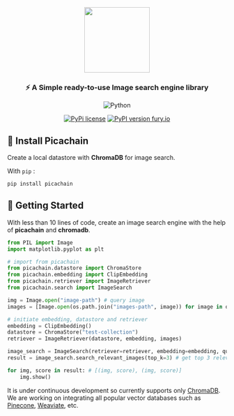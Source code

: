 <div align="center">
<img src="https://github.com/d1pankarmedhi/picachain/assets/136924835/52945ba9-8b89-40a2-bd8e-faef1d9862c0" height=150></img>
<h3>⚡️ A Simple ready-to-use Image search engine library</h3>

![Python](https://img.shields.io/badge/python-3670A0?style=for-the-badge&logo=python&logoColor=ffdd54)

[![PyPi license](https://badgen.net/pypi/license/pip/)](https://pypi.org/project/pip/) [![PyPI version fury.io](https://badge.fury.io/py/picachain.svg)](https://pypi.python.org/pypi/picachain/)

</div>

## 📌 Install Picachain
Create a local datastore with **ChromaDB** for image search.

With `pip` :
```bash
pip install picachain
```

## 🚀 Getting Started
With less than 10 lines of code, create an image search engine with the help of **picachain** and **chromadb**.

```python
from PIL import Image
import matplotlib.pyplot as plt

# import from picachain
from picachain.datastore import ChromaStore
from picachain.embedding import ClipEmbedding
from picachain.retriever import ImageRetriever
from picachain.search import ImageSearch
```

```python
img = Image.open("image-path") # query image
images = [Image.open(os.path.join("images-path", image)) for image in os.listdir("images-path")] # image collection
```

```python
# initiate embedding, datastore and retriever
embedding = ClipEmbedding()
datastore = ChromaStore("test-collection")
retriever = ImageRetriever(datastore, embedding, images)

image_search = ImageSearch(retriever=retriever, embedding=embedding, query_img=img)
result = image_search.search_relevant_images(top_k=3) # get top 3 relevant images

for img, score in result: # [(img, score), (img, score)]
    img.show()

```

It is under continuous development so currently supports only [ChromaDB](https://docs.trychroma.com/). We are working on integrating all popular vector databases such as [Pinecone](https://www.pinecone.io/), [Weaviate](https://weaviate.io/), etc. 





